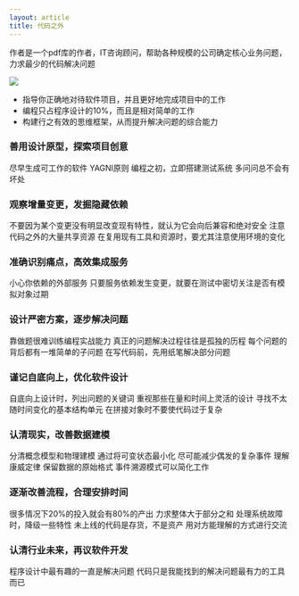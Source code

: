 ```yaml
---
layout: article
title: 代码之外
---
```

作者是一个pdf库的作者，IT咨询顾问，帮助各种规模的公司确定核心业务问题，力求最少的代码解决问题

![](https://img3.doubanio.com/view/subject/l/public/s29694321.jpg)

- 指导你正确地对待软件项目，并且更好地完成项目中的工作
- 编程只占程序设计的10%，而且是相对简单的工作
- 构建行之有效的思维框架，从而提升解决问题的综合能力

### 善用设计原型，探索项目创意

尽早生成可工作的软件
YAGNI原则
编程之初，立即搭建测试系统
多问问总不会有坏处

### 观察增量变更，发掘隐藏依赖

不要因为某个变更没有明显改变现有特性，就认为它会向后兼容和绝对安全
注意代码之外的大量共享资源
在复用现有工具和资源时，要尤其注意使用环境的变化

### 准确识别痛点，高效集成服务

小心你依赖的外部服务
只要服务依赖发生变更，就要在测试中密切关注是否有模拟对象过期

### 设计严密方案，逐步解决问题

靠做题很难训练编程实战能力
真正的问题解决过程往往是孤独的历程
每个问题的背后都有一堆简单的子问题
在写代码前，先用纸笔解决部分问题

### 谨记自底向上，优化软件设计

自底向上设计时，列出问题的关键词
重视那些在量和时间上灵活的设计
寻找不太随时间变化的基本结构单元
在拼接对象时不要使代码过于复杂

### 认清现实，改善数据建模

分清概念模型和物理建模
通过将可变状态最小化
尽可能减少偶发的复杂事件
理解康威定律
保留数据的原始格式
事件溯源模式可以简化工作

### 逐渐改善流程，合理安排时间

很多情况下20%的投入就会有80%的产出
力求整体大于部分之和
处理系统故障时，降级一些特性
未上线的代码是存货，不是资产
用对方能理解的方式进行交流

### 认清行业未来，再议软件开发

程序设计中最有趣的一直是解决问题
代码只是我能找到的解决问题最有力的工具而已